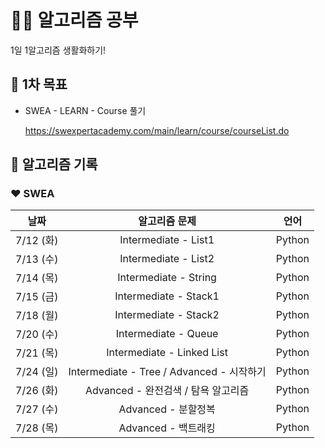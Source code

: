 # 👩‍💻 알고리즘 공부
  1일 1알고리즘 생활화하기!



## 📌 1차 목표

- SWEA - LEARN - Course 풀기

  https://swexpertacademy.com/main/learn/course/courseList.do



## 📅 알고리즘 기록

### ❤ SWEA

|   날짜    |                        알고리즘 문제                         |        언어        |
| :-------: | :----------------------------------------------------------: | :----------------: |
| 7/12 (화) |                     Intermediate - List1                     |       Python       |
| 7/13 (수) |                     Intermediate - List2                     |       Python       |
| 7/14 (목) |                     Intermediate - String                    |       Python       |
| 7/15 (금) |                     Intermediate - Stack1                    |       Python       |
| 7/18 (월) |                     Intermediate - Stack2                    |       Python       |
| 7/20 (수) |                     Intermediate - Queue                     |       Python       |
| 7/21 (목) |                   Intermediate - Linked List                 |       Python       |
| 7/24 (일) |           Intermediate - Tree / Advanced - 시작하기          |       Python       |
| 7/26 (화) |              Advanced - 완전검색 / 탐욕 알고리즘             |       Python       |
| 7/27 (수) |                      Advanced - 분할정복                     |       Python       |
| 7/28 (목) |                      Advanced - 백트래킹                     |       Python       |